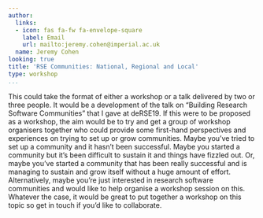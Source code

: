 ```yaml
---
author:
  links:
  - icon: fas fa-fw fa-envelope-square
    label: Email
    url: mailto:jeremy.cohen@imperial.ac.uk
  name: Jeremy Cohen
looking: true
title: 'RSE Communities: National, Regional and Local'
type: workshop
...
```


This could take the format of either a workshop or a talk delivered by two or three people. It would be a development of the talk on “Building Research Software Communities” that I gave at deRSE19. If this were to be proposed as a workshop, the aim would be to try and get a group of workshop organisers together who could provide some first-hand perspectives and experiences on trying to set up or grow communities. Maybe you’ve tried to set up a community and it hasn’t been successful. Maybe you started a community but it’s been difficult to sustain it and things have fizzled out. Or, maybe you’ve started a community that has been really successful and is managing to sustain and grow itself without a huge amount of effort. Alternatively, maybe you’re just interested in research software communities and would like to help organise a workshop session on this. Whatever the case, it would be great to put together a workshop on this topic so get in touch if you’d like to collaborate.
